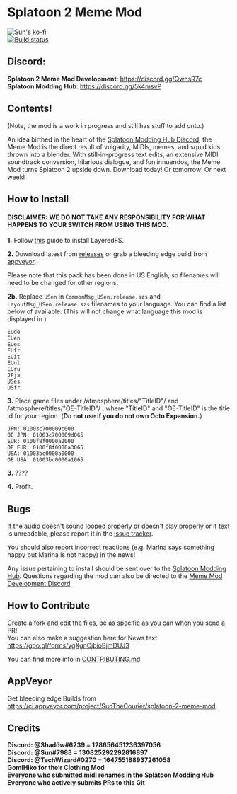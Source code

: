 # Splatoon 2 Meme Mod
[![Sun's ko-fi](https://www.ko-fi.com/img/donate_sm.png)](https://ko-fi.com/X8X0LUTH)<br>
[![Build status](https://ci.appveyor.com/api/projects/status/4kug5sj28xg3c5t4?svg=true)](https://ci.appveyor.com/project/SunTheCourier/splatoon-2-meme-mod)

## Discord:
****Splatoon 2 Meme Mod Development****: https://discord.gg/QwhsR7c<br>
****Splatoon Modding Hub****: https://discord.gg/5k4msvP

## Contents!
(Note, the mod is a work in progress and still has stuff to add onto.)

An idea birthed in the heart of the [Splatoon Modding Hub Discord](https://discordapp.com/invite/Msk4nSj), the Meme Mod is the direct result of vulgarity, MIDIs, memes, and squid kids thrown into a blender. With still-in-progress text edits, an extensive MIDI soundtrack conversion, hilarious dialogue, and fun innuendos, the Meme Mod turns Splatoon 2 upside down. Download today! Or tomorrow! Or next week!
## How to Install

#### DISCLAIMER: WE DO NOT TAKE ANY RESPONSIBILITY FOR WHAT HAPPENS TO YOUR SWITCH FROM USING THIS MOD.

****1.**** Follow [this](https://guide.sdsetup.com/en/) guide to install LayeredFS.<br>

****2.**** Download latest from [releases](https://github.com/SunTheCourier/Splatoon-2-Meme-Mod/releases) or grab a bleeding edge build from [appveyor](https://ci.appveyor.com/project/SunTheCourier/splatoon-2-meme-mod).

Please note that this pack has been done in US English, so filenames will need to be changed for other regions.

****2b.**** Replace `USen` in  `CommonMsg_USen.release.szs` and `LayoutMsg_USen.release.szs` filenames to your language. You can find a list below of available. (This will not change what language this mod is displayed in.)<br>

```
EUde
EUen
EUes
EUfr
EUit
EUnl
EUru
JPja
USes
USfr
```


****3.**** Place game files under /atmosphere/titles/"TitleID"/ and /atmosphere/titles/"OE-TitleID"/ , where "TitleID" and "OE-TitleID" is the title id for your region. (**Do not use if you do not own Octo Expansion.**)<br>


    JPN: 01003c700009c000
    OE JPN: 01003c700009d065
    EUR: 0100f8f0000a2000
    OE EUR: 0100f8f0000a3065
    USA: 01003bc0000a0000
    OE USA: 01003bc0000a1065


****3.**** ????

****4.**** Profit.


## Bugs

If the audio doesn't sound looped properly or doesn't play properly or if text is unreadable, please report it in the [issue tracker](https://github.com/SunTheCourier/Splatoon-2-Meme-hack/issues).

You should also report incorrect reactions (e.g. Marina says something happy but Marina is not happy) in the news!

Any issue pertaining to install should be sent over to the [Splatoon Modding Hub](https://discord.gg/5k4msvP). Questions regarding the mod can also be directed to the [Meme Mod Development Discord](https://discord.gg/QwhsR7c)<br>


## How to Contribute

Create a fork and edit the files, be as specific as you can when you send a PR!<br>
You can also make a suggestion here for News text: https://goo.gl/forms/vgXgnCjbioBjmDUJ3<br>

You can find more info in [CONTRIBUTING.md](https://github.com/SunTheCourier/Splatoon-2-Meme-Mod/blob/master/CONTRIBUTING.md)


## AppVeyor

Get bleeding edge Builds from https://ci.appveyor.com/project/SunTheCourier/splatoon-2-meme-mod.


## Credits

****Discord: @Shadów#6239  = 128656451236397056****<br>
****Discord: @Sun#7988  = 130825292292816897****<br>
****Discord: @TechWizard#0270 = 164755188937261058****<br>
****GomiHiko for their Clothing Mod****<br>
****Everyone who submitted midi renames in the**** [**Splatoon Modding Hub**](https://discordapp.com/invite/Msk4nSj)<br>
**Everyone who actively submits PRs to this Git**
